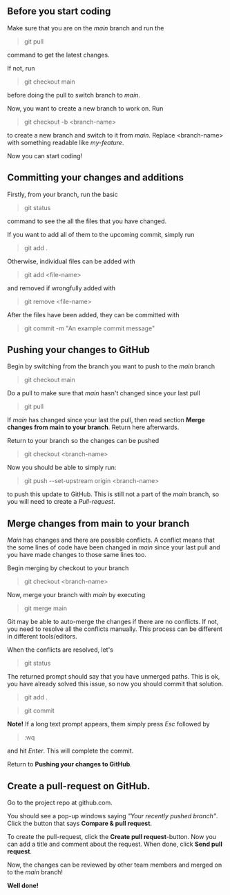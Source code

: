## Before you start coding
Make sure that you are on the *main* branch and run the
> git pull

command to get the latest changes. 

If not, run
> git checkout main

before doing the pull to switch branch to *main*. 

Now, you want to create a new branch to work on. Run 
> git checkout -b \<branch-name\> 
  
to create a new branch and switch to it from *main*. Replace \<branch-name\> with something readable like *my-feature*. 

Now you can start coding!

## Committing your changes and additions
Firstly, from your branch, run the basic
> git status

command to see the all the files that you have changed. 

If you want to add all of them to the upcoming commit, simply run 
> git add .

Otherwise, individual files can be added with
> git add \<file-name\>
  
and removed if wrongfully added with
> git remove \<file-name\>

After the files have been added, they can be committed with
> git commit -m "An example commit message"

## Pushing your changes to GitHub
Begin by switching from the branch you want to push to the *main* branch
> git checkout main

Do a pull to make sure that *main* hasn't changed since your last pull
> git pull

If *main* has changed since your last the pull, then read section **Merge changes from main to your branch**. Return here afterwards.

Return to your branch so the changes can be pushed
> git checkout \<branch-name\>

Now you should be able to simply run:
> git push --set-upstream origin \<branch-name\>
  
to push this update to GitHub. This is still not a part of the *main* branch, so you will need to create a *Pull-request*.

## Merge changes from main to your branch 
*Main* has changes and there are possible conflicts. A conflict means that the some lines of code have been changed in *main* since your last pull and you have made changes to those same lines too. 

Begin merging by checkout to your branch
> git checkout \<branch-name\>

Now, merge your branch with *main* by executing
> git merge main

Git may be able to auto-merge the changes if there are no conflicts. If not, you need to resolve all the conflicts manually. This process can be different in different tools/editors. 

When the conflicts are resolved, let's 
> git status

The returned prompt should say that you have unmerged paths. This is ok, you have already solved this issue, so now you should commit that solution. 
> git add . 

> git commit 

**Note!** 
If a long text prompt appears, them simply press *Esc* followed by
> :wq

and hit *Enter*. This will complete the commit.

Return to **Pushing your changes to GitHub**.

## Create a pull-request on GitHub. 
Go to the project repo at github.com.

You should see a pop-up windows saying *"Your recently pushed branch"*. Click the button that says **Compare & pull request**. 

To create the pull-request, click the **Create pull request**-button. Now you can add a title and comment about the request. When done, click **Send pull request**. 

Now, the changes can be reviewed by other team members and merged on to the *main* branch! 

**Well done!**
